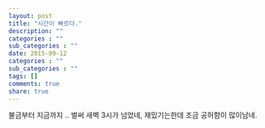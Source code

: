 ```yaml
---
layout: post
title: "시간이 빠르다."
description: ""
categories : ""
sub_categories : ""
date: 2015-09-12
categories : ""
sub_categories : ""
tags: []
comments: true
share: true
---
```


불금부터 지금까지 .. 벌써 새벽 3시가 넘었네, 재밌기는한데 조금 공허함이 많이남네.

